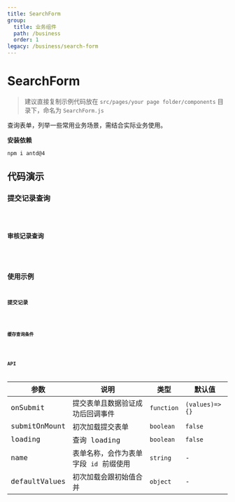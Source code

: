 ```yaml
---
title: SearchForm
group:
  title: 业务组件
  path: /business
  order: 1
legacy: /business/search-form
---
```


# SearchForm

> 建议直接复制示例代码放在 `src/pages/your page folder/components` 目录下，命名为 `SearchForm.js`

查询表单，列举一些常用业务场景，需结合实际业务使用。

**安装依赖**

```
npm i antd@4
```

## 代码演示

### 提交记录查询

<code src="./demo/Demo1.tsx" />

### 审核记录查询

<code src="./demo/Demo2.tsx" />

## 使用示例

### 提交记录

<code src="./demo/Demo1.1.tsx" />

### 缓存查询条件

<code src="./demo/Demo1.2.tsx" />

## API

参数 | 说明 | 类型 | 默认值 |
------------- | ------------- | ------------- | ------------- |
onSubmit | 提交表单且数据验证成功后回调事件 | `function` | `(values)=>{}` |
submitOnMount  | 初次加载提交表单 | `boolean` | `false` |
loading  | 查询 loading | `boolean` | `false` |
name  | 表单名称，会作为表单字段 `id` 前缀使用 | `string` | - |
defaultValues | 初次加载会跟初始值合并 | `object` | - |
